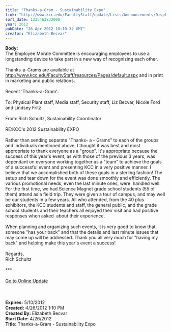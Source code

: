 ```yaml
---
title: "Thanks-a-Gram - Sustainability Expo"
link: "http://www.kcc.edu/FacultyStaff/update/Lists/Announcements/DispForm.aspx?ID=688"
sort_date: 1335463832000
year: 2012
pubDate: "26 Apr 2012 18:10:32 GMT"
creator: "Elizabeth Becvar"
---
```


<div><b>Body:</b> <div class="ExternalClass70D12BD6D0BC462BA228FA2129333F0D">
<div>The Employee Morale Committee is encouraging employees to use a longstanding device to take part in a new way of recognizing each other. <br /> <br />Thanks-a-Grams are available at <a href="/FacultyStaff/resources/Pages/default.aspx">http://www.kcc.edu/FacultyStaff/resources/Pages/default.aspx</a> and in print in marketing and public relations. <br /> <br />Recent 'Thanks-a-Gram':</div>
<div> </div>
<div>To: Physical Plant staff, Media staff, Security staff, Liz Becvar, Nicole Ford and Lindsey Fritz</div>
<div> </div>
<div>From: Rich Schultz, Sustainability Coordinator</div>
<div> </div>
<div>RE:KCC's 2012 Sustainability EXPO</div>
<div> </div>
<div>Rather than sending separate &quot;Thanks- a - Grams&quot; to each of the groups and individuals mentioned above, I thought it was best and most appropriate to thank everyone as a &quot;group&quot;. It's appropriate because the success of this year's event, as with those of the previous 3 years, was  dependant on everyone working together as a &quot;team&quot; to achieve the goals of a successful event and presenting KCC in a very positive manner. I believe that we accomplished both of these goals in a sterling fashion! The setup and tear down for the event was done smoothly and efficiently. The various promotional needs, even the last minute ones, were  handled well. For the first time, we had Science Magnet grade school students (55 of them) attend as a field trip. They were given a tour of campus, and may well be our students in a few years. All who attended, from the 40 plus exhibitors, the KCC students and staff, the general public, and the grade school students and their teachers all enjoyed their visit and had positive responses when asked  about their experience.</div>
<div> </div>
<div>When planning and organizing such events, it is very good to know that someone &quot;has your back&quot; and that the details and last minute issues that may come up will be addressed. Thank you all very much for &quot;having my back&quot; and helping make this year's event a success!</div>
<div> </div>
<div>Regards,</div>
<div>Rich Schultz <br /> <br />***<br /> <br /><a href="/FacultyStaff/update/Pages/dailyupdate.aspx">Go to Online Update</a></div>
<div> </div>
<div><br /> </div></div></div>
<div><b>Expires:</b> 5/10/2012</div>
<div><b>Created:</b> 4/26/2012 1:10 PM</div>
<div><b>Created By:</b> Elizabeth Becvar</div>
<div><b>Start Date:</b> 4/26/2012</div>
<div><b>Title:</b> Thanks-a-Gram - Sustainability Expo</div>

